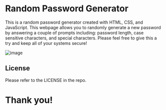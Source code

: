 # Random Password Generator


This is a random password generator created with HTML, CSS, and JavaScript. This webpage allows you to randomly generate a new password by answering a couple of prompts including: password length, case sensitive characters, and special characters. Please feel free to give this a try and keep all of your systems secure!

![image](https://user-images.githubusercontent.com/118771655/208994857-181bb360-14f2-4a44-8948-d27f7d937d18.png)

## License

Please refer to the LICENSE in the repo.

# Thank you!
